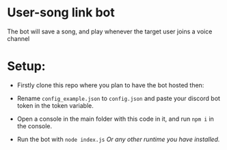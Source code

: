 # User-song link bot

The bot will save a song, and play whenever the target user joins a voice channel

# Setup:
- Firstly clone this repo where you plan to have the bot hosted then:

- Rename `config_example.json` to `config.json` and paste your discord bot token in the token variable.
- Open a console in the main folder with this code in it, and run `npm i` in the console.
- Run the bot with `node index.js` *Or any other runtime you have installed.*
